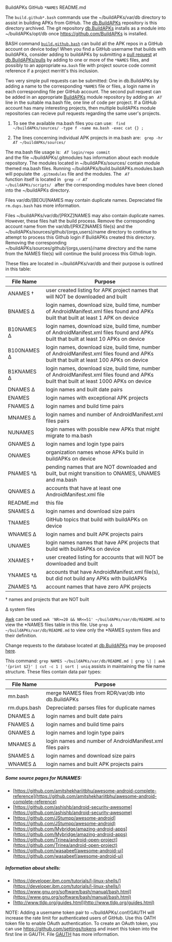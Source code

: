 BuildAPKs GitHub ` *NAMES ` README.md

The ` build.github*.bash ` commands use the ~/buildAPKs/var/db directory to assist in building APKs from GitHub.  The [db.BuildAPKs](https://github.com/BuildAPKs/db.BuildAPKs/) repository is this directory archived.  The git repository [db.BuildAPKs](https://github.com/BuildAPKs/db.BuildAPKs/) installs as a module into ~/buildAPKs/opt/db once https://github.com/BuildAPKs is installed.

BASH command [`build.github.bash`](https://raw.githubusercontent.com/BuildAPKs/buildAPKs.github/master/build.github.bash) can build all the APK repos in a GitHub account on device today!  When you find a GitHub username that builds with buildAPKs, consider adding to buildAPKs by submitting a [pull request](https://help.github.com/en/github/collaborating-with-issues-and-pull-requests/creating-a-pull-request) at [db.BuildAPKs/pulls](https://github.com/BuildAPKs/db.BuildAPKs/pulls) by adding to one or more of the ` *NAMES ` files, and possibly to an appropriate ` ma.bash ` file with project source code commit reference if a project merritt's this inclusion.

Two very simple pull requests can be submitted:  One in db.BuildAPKs by adding a name to the corresponding ` *NAMES ` file or files, a login name in each corresponding file per GitHub account.  The second pull request can be added in an appropriate [BuildAPKs](https://github.com/BuildAPKs) module repository by adding an <code> _AT_ </code> line in the suitable ma.bash file, one line of code per project.  If a GitHub account has many interesting projects, then multiple buildAPKs module repositories can recieve pull requests regarding the same user's projects.    

1) To see the available ma.bash files you can use: 
<code> find ~/buildAPKs/sources/ -type f -name ma.bash -exec cat {} \; </code>

2) The lines concerning individual APK projects in ma.bash are: 
<code> grep -hr _AT_ ~/buildAPKs/sources/ </code>

The ma.bash file usage is: <code> _AT_ login/repo commit </code> and the file ~/buildAPKs/.gitmodules has information about each module repository.  The modules located in ~/buildAPKs/sources/ contain module themed ma.bash files.  Running ~/buildAPKs/build.buildAPKs.modules.bash will populate the ` .gitmodules ` file and the modules.  The <code> _AT_ </code> function itself is located in <code> grep -r _AT_ ~/buildAPKs/scripts/ </code> after the corresponding modules have been cloned into the ~/buildAPKs directory.

Files var/db/[BEOU]NAMES may contain duplicate names.  Depreciated file ` rm.dups.bash ` has more information.  

Files ~/buildAPKs/var/db/[PRXZ]NAMES may also contain duplicate names. However, these files halt the build process.  Remove the corresponding account name from the var/db/[PRXZ]NAMES file(s) and the ~/buildAPKs/sources/github/{orgs,users}/name directory to continue to attempt to process this Github login if BuildAPKs created this directory.  Removing the corresponding ~/buildAPKs/sources/github/{orgs,users}/name directory and the name from the NAMES file(s) will continue the build process this Github login.

These files are located in ~/buildAPKs/var/db and their purpose is outlined in this table:

| File Name    | Purpose    |
| ------------ | ---------  |
| ANAMES †     | user created listing for APK project names that will NOT be downloaded and built |
| BNAMES ∆     | login names, download size, build time, number of AndroidManifest.xml files found and APKs built that built at least 1 APK on device |
| B10NAMES ∆   | login names, download size, build time, number of AndroidManifest.xml files found and APKs built that built at least 10 APKs on device |
| B100NAMES ∆  | login names, download size, build time, number of AndroidManifest.xml files found and APKs built that built at least 100 APKs on device |
| B1KNAMES ∆   | login names, download size, build time, number of AndroidManifest.xml files found and APKs built that built at least 1000 APKs on device |
| DNAMES ∆     | login names and built date pairs |
| ENAMES       | login names with exceptional APK projects |
| FNAMES ∆     | login names and build time pairs |
| MNAMES ∆     | login names and number of AndroidManifest.xml files pairs |
| NUNAMES      | login names with possible new APKs that might migrate to ma.bash |
| GNAMES ∆     | login names and login type pairs |
| ONAMES       | organization names whose APKs build in buildAPKs on device |
| PNAMES †∆    | pending names that are NOT downloaded and built, but might transition to ONAMES, UNAMES and ma.bash |
| QNAMES ∆     | accounts that have at least one AndroidManifest.xml file |
| README.md    | this file |
| SNAMES ∆     | login names and download size pairs |
| TNAMES       | GitHub topics that build with buildAPKs on device |
| WNAMES ∆     | login names and built APK projects pairs |
| UNAMES       | login names names that have APK projects that build with buildAPKs on device |
| XNAMES †     | user created listing for accounts that will NOT be downloaded and built |
| YNAMES †∆    | accounts that have AndroidManifest.xml file(s), but did not build any APKs with buildAPKs |
| ZNAMES †∆    | account names that have zero APK projects |

† names and projects that are NOT built

∆ system files

[Awk](https://www.gnu.org/software/gawk/manual/) can be used ` awk 'NR>=20 && NR<=51' ~/buildAPKs/var/db/README.md ` to view the \*NAMES files table in this file.  Use ` grep ∆ ~/buildAPKs/var/db/README.md ` to view only the \*NAMES system files and their definition.

Change requests to the database located at [db.BuildAPKs](https://github.com/BuildAPKs/db.BuildAPKs/) may be proposed [here](https://github.com/BuildAPKs/db.BuildAPKs/pulls).

This command: ` grep NAMES ~/buildAPKs/var/db/README.md | grep \| | awk '{print $2}' | cut -c 1 | sort | uniq ` assists in maintaining the file name structure.  These files contain data pair types:

| File Name    | Purpose    |
| ------------ | ---------  |
| mn.bash      | merge NAMES files from RDR/var/db into db.BuildAPKs |
| rm.dups.bash | Depreciated: parses files for duplicate names |
| DNAMES ∆     | login names and built date pairs |
| FNAMES ∆     | login names and build time pairs |
| GNAMES ∆     | login names and login type pairs |
| MNAMES ∆     | login names and number of AndroidManifest.xml files pairs |
| SNAMES ∆     | login names and download size pairs |
| WNAMES ∆     | login names and built APK projects pairs |

##### Some source pages for NUNAMES:
   * [https://github.com/amitshekhariitbhu/awesome-android-complete-reference](https://github.com/amitshekhariitbhu/awesome-android-complete-reference)
   * [https://github.com/ashishb/android-security-awesome](https://github.com/ashishb/android-security-awesome)
   * [https://github.com/JStumpp/awesome-android](https://github.com/JStumpp/awesome-android)
   * [https://github.com/Mybridge/amazing-android-apps](https://github.com/Mybridge/amazing-android-apps)
   * [https://github.com/Trinea/android-open-project](https://github.com/Trinea/android-open-project)
   * [https://github.com/wasabeef/awesome-android-ui](https://github.com/wasabeef/awesome-android-ui)

##### Information about shells:
   * [https://developer.ibm.com/tutorials/l-linux-shells/](https://developer.ibm.com/tutorials/l-linux-shells/)
   * [https://www.gnu.org/software/bash/manual/bash.html](https://www.gnu.org/software/bash/manual/bash.html)
   * [http://www.tldp.org/guides.html](http://www.tldp.org/guides.html)

NOTE:  Adding a username token pair to ~/buildAPKs/.conf/GAUTH will increase the rate limit for authenticated users of GitHub.  Use this OATH token file to enable OAuth authentication.  To create an OAuth token, you can use https://github.com/settings/tokens and insert this token into the first line in GAUTH.  File [GAUTH](https://raw.githubusercontent.com/BuildAPKs/buildAPKs/master/.conf/GAUTH) has more information.  
<!-- README.md EOF -->
